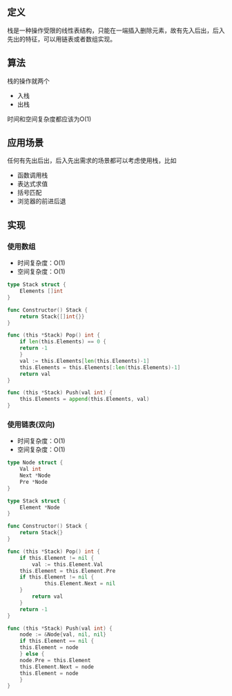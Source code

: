 ## 定义
栈是一种操作受限的线性表结构，只能在一端插入删除元素，故有先入后出，后入先出的特征，可以用链表或者数组实现。

## 算法
栈的操作就两个
- 入栈
- 出栈

时间和空间复杂度都应该为O(1)

## 应用场景
任何有先出后出，后入先出需求的场景都可以考虑使用栈，比如
- 函数调用栈
- 表达式求值
- 括号匹配
- 浏览器的前进后退

## 实现
### 使用数组
- 时间复杂度：O(1)
- 空间复杂度：O(1)
```go
type Stack struct {
    Elements []int
}

func Constructor() Stack {
    return Stack{[]int{}}
}

func (this *Stack) Pop() int {
    if len(this.Elements) == 0 {
	return -1
    }
    val := this.Elements[len(this.Elements)-1]
    this.Elements = this.Elements[:len(this.Elements)-1]
    return val
}

func (this *Stack) Push(val int) {
    this.Elements = append(this.Elements, val)
}
```
### 使用链表(双向)
- 时间复杂度：O(1)
- 空间复杂度：O(1)
```go
type Node struct {
    Val int
    Next *Node
    Pre *Node
}

type Stack struct {
    Element *Node
}

func Constructor() Stack {
    return Stack{}
}

func (this *Stack) Pop() int {
    if this.Element != nil {
        val := this.Element.Val
	this.Element = this.Element.Pre
	if this.Element != nil {
            this.Element.Next = nil
	}
        return val
    }
    return -1
}

func (this *Stack) Push(val int) {
    node := &Node{val, nil, nil}
    if this.Element == nil {
	this.Element = node
    } else {
	node.Pre = this.Element
	this.Element.Next = node 
	this.Element = node
    }
}
```
